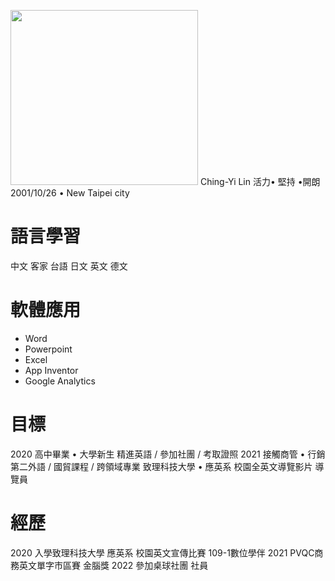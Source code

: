 <a href="https://upload.cc/i1/2022/06/11/yALP6S.png"><img src="https://upload.cc/i1/2022/06/11/yALP6S.png" width="300" height="280"></a> 
Ching-Yi Lin
活力• 堅持 •開朗
2001/10/26 • New Taipei city
   
# 語言學習
中文
客家
台語
日文
英文
德文

# 軟體應用
- Word
- Powerpoint
- Excel
- App Inventor
- Google Analytics
    
# 目標
2020
   高中畢業 • 大學新生
   精進英語 / 參加社團 / 考取證照
2021
   接觸商管 • 行銷
   第二外語 / 國貿課程 / 跨領域專業
   致理科技大學 • 應英系 校園全英文導覽影片 導覽員  

# 經歷
2020 
   入學致理科技大學 應英系
   校園英文宣傳比賽
   109-1數位學伴
2021 
   PVQC商務英文單字市區賽 金腦獎
2022 
   參加桌球社團 社員
